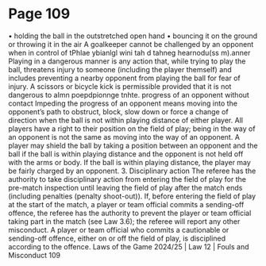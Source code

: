 # Page 109

• holding the ball in the outstretched open hand
• bouncing it on the ground or throwing it in the air
A goalkeeper cannot be challenged by an opponent when in control of
tPhlae ybianlgl wini tah d tahneg hearnodu(ss m).anner
Playing in a dangerous manner is any action that, while trying to play the
ball, threatens injury to someone (including the player themself) and includes
preventing a nearby opponent from playing the ball for fear of injury.
A scissors or bicycle kick is permissible provided that it is not dangerous to
aImn poepdpionnge tnhte. progress of an opponent without contact
Impeding the progress of an opponent means moving into the opponent’s path
to obstruct, block, slow down or force a change of direction when the ball is not
within playing distance of either player.
All players have a right to their position on the field of play; being in the way
of an opponent is not the same as moving into the way of an opponent.
A player may shield the ball by taking a position between an opponent and the
ball if the ball is within playing distance and the opponent is not held off with
the arms or body. If the ball is within playing distance, the player may be fairly
charged by an opponent.
3. Disciplinary action
The referee has the authority to take disciplinary action from entering the field
of play for the pre-match inspection until leaving the field of play after the
match ends (including penalties (penalty shoot-out)).
If, before entering the field of play at the start of the match, a player or team
official commits a sending-off offence, the referee has the authority to prevent
the player or team official taking part in the match (see Law 3.6); the referee
will report any other misconduct.
A player or team official who commits a cautionable or sending-off offence,
either on or off the field of play, is disciplined according to the offence.
Laws of the Game 2024/25 | Law 12 | Fouls and Misconduct 109
